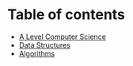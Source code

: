 # Table of contents

* [A Level Computer Science](README.md)
* [Data Structures](data-structures.md)
* [Algorithms](algorithms.md)

